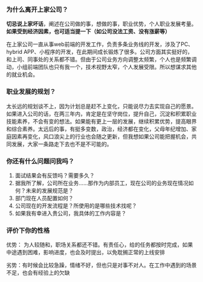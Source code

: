 ### 为什么离开上家公司？

**切忌说上家坏话**，阐述在公司做的事，想做的事，职业优势，个人职业发展考量。**如果受到经济因素，也可适当提一下（如公司没法工资、没有涨薪等）**


在上家公司一直从事web前端的开发工作，负责多条业务线的开发，涉及了PC、hybrid APP、小程序的开发，在此期间成长锻炼了很多。公司方面其实挺好的，和上司、同事处的关系都不错。但由于公司业务方向调整太频繁，个人也是频繁调动，小组前端团队也只有我一个，技术视野太窄，个人发展受限。所以想谋求其他的就业机会。

### 职业发展的规划？

太长远的规划谈不上，因为计划总是赶不上变化，只能说尽力去实现自己的愿景。
如果进入公司的话，在两三年内，肯定是在坚守岗位，提升自己，沉淀和积累职业技能素养，不会有变的想法。如果能有更上一层的发展，继续积累优势，提高眼界和综合素养。太远后的事，有挺多变数，政治，经济都在变化，父母年纪增加、家庭因素再变化，风口浪尖上的行业也会随之更新，但我想如果公司能把握机会，共同发展，大家一条路走下去也不是不可能的。



### 你还有什么问题问我吗？

1. 面试结果会有反馈吗？需要多久？
2. 据我所了解，公司所在业务......那作为内部员工，现在公司的业务现在情况如何？未来的发展规范是？
3. 部门现在人员配置如何？
4. 公司现在的开发流程是？所使用的是哪些技术找呢？
5. 如果我有幸进入贵公司，我具体的工作内容是？



### 评价下你的性格

优势： 为人较随和，职场关系都还不错。有责任心，给的任务都按时完成，如果中途遇到困难，影响进度，也会及时提出，以免耽搁正常的上线安排

劣势：有时候会比较急躁，情绪不好，但也只是对事不对人。在工作中遇到的场景不足，也会有经验上的欠缺